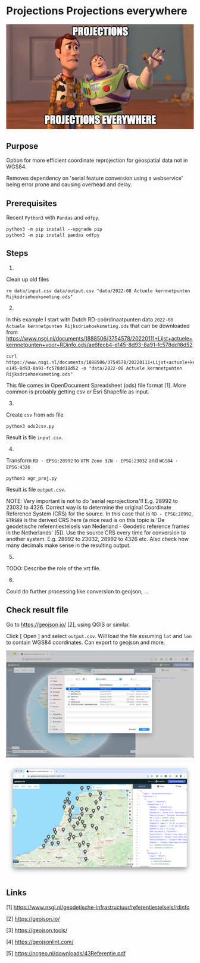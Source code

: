 # Projections Projections everywhere

![Alt text](images/projections.png?raw=true "Projections Projections everywhere")

## Purpose

Option for more efficient coordinate reprojection for geospatial data not in WGS84.

Removes dependency on 'serial feature conversion using a webservice' being error prone and causing overhead and delay.

## Prerequisites

Recent `Python3` with `Pandas` and `odfpy`.

```
python3 -m pip install --upgrade pip
python3 -m pip install pandas odfpy
```

## Steps

1.
Clean up old files

```
rm data/input.csv data/output.csv "data/2022-08 Actuele kernnetpunten Rijksdriehoeksmeting.ods"
```

2.
In this example I start with Dutch RD-coördinaatpunten data `2022-08 Actuele kernnetpunten Rijksdriehoeksmeting.ods` that can be downloaded from https://www.nsgi.nl/documents/1888506/3754578/20220111+Lijst+actuele+kernnetpunten+voor+RDinfo.ods/ae6fecb4-e145-8d93-8a91-fc578dd18d52

```
curl https://www.nsgi.nl/documents/1888506/3754578/20220111+Lijst+actuele+kernnetpunten+voor+RDinfo.ods/ae6fecb4-e145-8d93-8a91-fc578dd18d52 -o "data/2022-08 Actuele kernnetpunten Rijksdriehoeksmeting.ods"
```

This file comes in OpenDocument Spreadsheet (ods) file format [1]. More common is probably getting csv or Esri Shapefile as input.

3.
Create `csv` from `ods` file

```
python3 ods2csv.py
```

Result is file `input.csv`.

4.
Transform `RD - EPSG:28992` to `UTM Zone 32N - EPSG:23032` and `WGS84 - EPSG:4326`

```
python3 ogr_proj.py
```

Result is file `output.csv`.

NOTE: Very important is not to do 'serial reprojections'!! E.g. 28992 to 23032 to 4326. Correct way is to determine the original Coordinate Reference System (CRS) for the source. In this case that is `RD - EPSG:28992`, `ETRS89` is the derived CRS here (a nice read is on this topic is 'De geodetische referentiestelsels van Nederland - Geodetic reference frames in the Netherlands' [5]). Use the source CRS every time for conversion to another system. E.g. 28992 to 23032, 28992 to 4326 etc. Also check how many decimals make sense in the resulting output.

5.
TODO: Describe the role of the vrt file.

6.
Could do further processing like conversion to geojson, ...

## Check result file

Go to https://geojson.io/ [2], using QGIS or similar.

Click [ Open ] and select `output.csv`. Will load the file assuming `lat` and `lon` to contain WGS84 coordinates. Can export to geojson and more.

![Alt text](images/geojson.io.1.png?raw=true "geojson.io")

![Alt text](images/geojson.io.2.png?raw=true "kernnetpunten rijksdriehoekmeting")

## Links

[1]
https://www.nsgi.nl/geodetische-infrastructuur/referentiestelsels/rdinfo

[2]
https://geojson.io/

[3]
https://geojson.tools/

[4]
https://geojsonlint.com/

[5]
https://ncgeo.nl/downloads/43Referentie.pdf